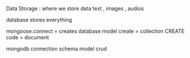 Data Storage : where we store data text , images , audios

database stores everything

mongoose.connect = creates database
model create = collection
CREATE code = document 


<!--  -->
mongodb  connection
schema
model
crud
